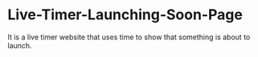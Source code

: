 # Live-Timer-Launching-Soon-Page
It is a live timer website that uses time to show that something is about to launch.
